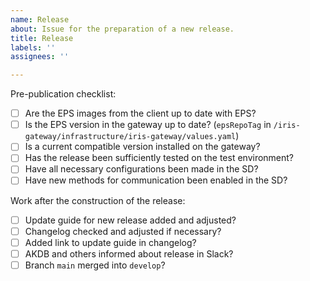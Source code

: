 ```yaml
---
name: Release
about: Issue for the preparation of a new release.
title: Release
labels: ''
assignees: ''

---
```


Pre-publication checklist:
- [ ] Are the EPS images from the client up to date with EPS?
- [ ] Is the EPS version in the gateway up to date? (`epsRepoTag` in `/iris-gateway/infrastructure/iris-gateway/values.yaml`)
- [ ] Is a current compatible version installed on the gateway?
- [ ] Has the release been sufficiently tested on the test environment?
- [ ] Have all necessary configurations been made in the SD?
- [ ] Have new methods for communication been enabled in the SD?

Work after the construction of the release:
- [ ] Update guide for new release added and adjusted?
- [ ] Changelog checked and adjusted if necessary?
- [ ] Added link to update guide in changelog?
- [ ] AKDB and others informed about release in Slack?
- [ ] Branch `main` merged into `develop`?
